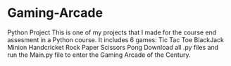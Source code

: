 # Gaming-Arcade
Python Project
This is one of my projects that I made for the course end assesment in a Python course.
It includes 6 games:  Tic Tac Toe
                      BlackJack
                      Minion
                      Handcricket
                      Rock Paper Scissors
                      Pong
Download all .py files and run the Main.py file to enter the Gaming Arcade of the Century.                      
